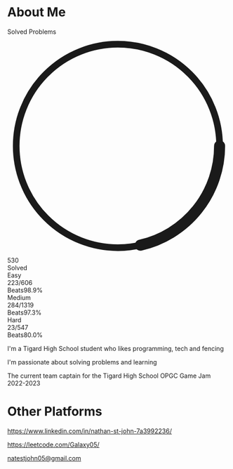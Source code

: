 # About Me

<div class="min-w-max max-w-full w-full flex-1"><div class="shadow-level3 dark:shadow-dark-level3 bg-layer-1 dark:bg-dark-layer-1 rounded-lg min-h-[186px] w-full pt-4 pb-3 lc-xl:h-[186px]"><div class="px-[13px] text-xs font-medium text-label-3 dark:text-dark-label-3">Solved Problems</div><div class="mx-3 flex items-center lc-xl:mx-8"><div class="mr-8 mt-6 flex min-w-[100px] justify-center"><div class="shrink-1 relative max-h-[100px] max-w-[100px] z-base"><svg class="h-full w-full origin-center -rotate-90 transform" viewBox="0 0 100 100"><circle fill="none" cx="50px" cy="50px" r="46" stroke-width="3" stroke-linecap="round" stroke="currentColor" class="w-[100px] text-gray-4 dark:text-dark-gray-4"></circle><circle fill="none" cx="50px" cy="50px" r="46" stroke-width="5" stroke-linecap="round" stroke="currentColor" class="cursor-pointer text-brand-orange dark:text-dark-brand-orange drop-shadow-[0_2px_4px_rgba(255,161,22,0.2)]" stroke-dasharray="61.967660917895756 227.0588632123652" stroke-dashoffset="0" data-difficulty="ALL"></circle></svg><div class="absolute top-1/2 left-1/2 -translate-x-1/2 -translate-y-1/2 transform cursor-default text-center"><div><div class="text-[24px] font-medium text-label-1 dark:text-dark-label-1">530</div><div class="whitespace-nowrap text-xs text-label-3 dark:text-dark-label-3">Solved</div></div></div></div></div><div class="flex w-full flex-col space-y-4 lc-xl:max-w-[228px]"><div class="space-y-2"><div class="flex w-full items-end text-xs"><div class="w-[53px] text-label-3 dark:text-dark-label-3">Easy</div><div class="flex flex-1 items-center"><span class="mr-[5px] text-base font-medium leading-[20px] text-label-1 dark:text-dark-label-1">223</span><span class="text-xs font-medium text-label-4 dark:text-dark-label-4">/606</span></div><div class="lc-lg:hidden lc-xl:inline text-label-3 dark:text-dark-label-3"><span class="space-x-1.5"><span>Beats</span><span class="font-medium text-label-2 dark:text-dark-label-2">98.9%</span></span></div></div><div class="relative h-2 w-full overflow-hidden rounded-full h-1 max-w-none"><div class="absolute h-full w-full bg-green-1 dark:bg-dark-green-1"></div><div class="absolute h-full rounded-full transition-all duration-300 ease-out bg-olive dark:bg-dark-olive" style="width: 36.7987%;"></div></div></div><div class="space-y-2"><div class="flex w-full items-end text-xs"><div class="w-[53px] text-label-3 dark:text-dark-label-3">Medium</div><div class="flex flex-1 items-center"><span class="mr-[5px] text-base font-medium leading-[20px] text-label-1 dark:text-dark-label-1">284</span><span class="text-xs font-medium text-label-4 dark:text-dark-label-4">/1319</span></div><div class="lc-lg:hidden lc-xl:inline text-label-3 dark:text-dark-label-3"><span class="space-x-1.5"><span>Beats</span><span class="font-medium text-label-2 dark:text-dark-label-2">97.3%</span></span></div></div><div class="relative h-2 w-full overflow-hidden rounded-full h-1 max-w-none"><div class="absolute h-full w-full bg-yellow-1 dark:bg-dark-yellow-1"></div><div class="absolute h-full rounded-full transition-all duration-300 ease-out bg-yellow dark:bg-dark-yellow" style="width: 21.5315%;"></div></div></div><div class="space-y-2"><div class="flex w-full items-end text-xs"><div class="w-[53px] text-label-3 dark:text-dark-label-3">Hard</div><div class="flex flex-1 items-center"><span class="mr-[5px] text-base font-medium leading-[20px] text-label-1 dark:text-dark-label-1">23</span><span class="text-xs font-medium text-label-4 dark:text-dark-label-4">/547</span></div><div class="lc-lg:hidden lc-xl:inline text-label-3 dark:text-dark-label-3"><span class="space-x-1.5"><span>Beats</span><span class="font-medium text-label-2 dark:text-dark-label-2">80.0%</span></span></div></div><div class="relative h-2 w-full overflow-hidden rounded-full h-1 max-w-none"><div class="absolute h-full w-full bg-red-1 dark:bg-dark-red-1"></div><div class="absolute h-full rounded-full transition-all duration-300 ease-out bg-red-s dark:bg-dark-red-s" style="width: 4.20475%;"></div></div></div></div></div></div></div>

I'm a Tigard High School student who likes programming, tech and fencing

I'm passionate about solving problems and learning

The current team captain for the Tigard High School OPGC Game Jam 2022-2023

# Other Platforms

<https://www.linkedin.com/in/nathan-st-john-7a3992236/>

<https://leetcode.com/Galaxy05/>

natestjohn05@gmail.com
